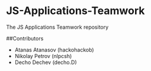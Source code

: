 # JS-Applications-Teamwork
The JS Applications Teamwork repository

##Contributors
- Atanas Atanasov (hackohackob)
- Nikolay Petrov (nlpcsh)
- Decho Dechev (decho.D)
